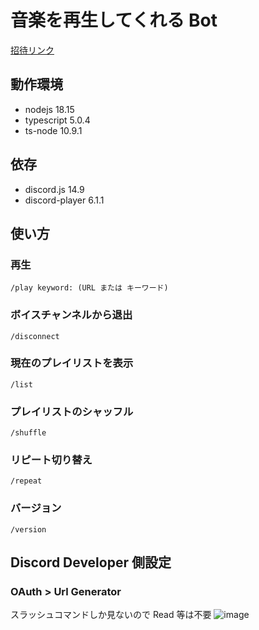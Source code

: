 # 音楽を再生してくれる Bot

[招待リンク](https://discord.com/api/oauth2/authorize?client_id=1097470836711100446&permissions=0&scope=bot%20applications.commands)

## 動作環境
- nodejs 18.15
- typescript 5.0.4
- ts-node 10.9.1

## 依存
- discord.js 14.9
- discord-player 6.1.1

## 使い方

### 再生

```
/play keyword: (URL または キーワード)
```

### ボイスチャンネルから退出

```
/disconnect
```

### 現在のプレイリストを表示

```
/list
```

### プレイリストのシャッフル

```
/shuffle
```

### リピート切り替え

```
/repeat
```

### バージョン

```
/version
```

## Discord Developer 側設定

### OAuth > Url Generator
スラッシュコマンドしか見ないので Read 等は不要
![image](https://user-images.githubusercontent.com/20591351/233255560-ef8e1cd1-0fa3-4762-9b2f-0fd8f57c86c5.png)
